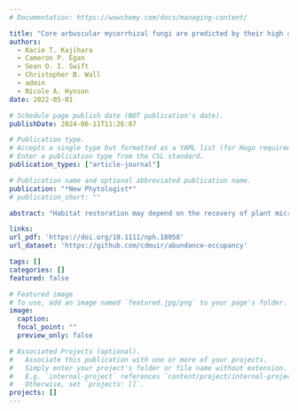 ```yaml
---
# Documentation: https://wowchemy.com/docs/managing-content/

title: "Core arbuscular mycorrhizal fungi are predicted by their high abundance–occupancy relationship while host‐specific taxa are rare and geographically structured"
authors: 
  - Kacie T. Kajihara
  - Cameron P. Egan
  - Sean O. I. Swift
  - Christopher B. Wall
  - admin
  - Nicole A. Hynson
date: 2022-05-01

# Schedule page publish date (NOT publication's date).
publishDate: 2024-06-11T11:26:07

# Publication type.
# Accepts a single type but formatted as a YAML list (for Hugo requirements).
# Enter a publication type from the CSL standard.
publication_types: ["article-journal"]

# Publication name and optional abbreviated publication name.
publication: "*New Phytologist*"
# publication_short: ""

abstract: "Habitat restoration may depend on the recovery of plant microbial symbionts such as arbuscular mycorrhizal (AM) fungi, but this requires a better understanding of the rules that govern their community assembly. We examined the interactions of soil and host-associated AM fungal communities between remnant and restored patches of subtropical montane forests. While AM fungal richness did not differ between habitat types, community membership did and was influenced by geography, habitat and host. These differences were largely driven by rare host-specific AM fungi that displayed near-complete turnover between forest types, while core AM fungal taxa were highly abundant and ubiquitous. The bipartite networks in the remnant forest were more specialized and hosts more specific than in the restored forest. Host-associated AM fungal communities nested within soil communities in both habitats, but only significantly so in the restored forest. Our results provide evidence that restored and remnant forests harbour the same core fungal symbionts, while rare host-specific taxa differ, and that geography, host identity and taxonomic resolution strongly affect the observed distribution patterns of these fungi. We suggest that host-specific interactions with AM fungi, as well as spatial processes, should be explicitly considered to effectively re-establish target host and symbiont communities."

links:
url_pdf: 'https://doi.org/10.1111/nph.18058'
url_dataset: 'https://github.com/cdmuir/abundance-occupancy'

tags: []
categories: []
featured: false

# Featured image
# To use, add an image named `featured.jpg/png` to your page's folder. 
image:
  caption: 
  focal_point: ""
  preview_only: false

# Associated Projects (optional).
#   Associate this publication with one or more of your projects.
#   Simply enter your project's folder or file name without extension.
#   E.g. `internal-project` references `content/project/internal-project/index.md`.
#   Otherwise, set `projects: []`.
projects: []
---
```

